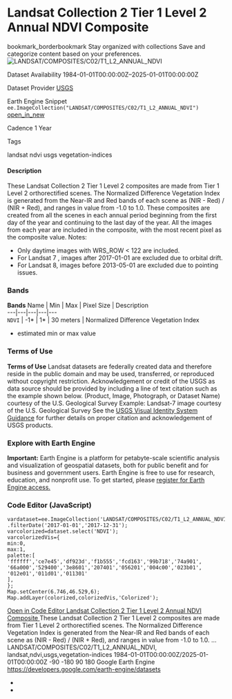  
#  Landsat Collection 2 Tier 1 Level 2 Annual NDVI Composite 
bookmark_borderbookmark Stay organized with collections  Save and categorize content based on your preferences. 
![LANDSAT/COMPOSITES/C02/T1_L2_ANNUAL_NDVI](https://developers.google.com/earth-engine/datasets/images/LANDSAT/LANDSAT_COMPOSITES_C02_T1_L2_ANNUAL_NDVI_sample.png) 

Dataset Availability
    1984-01-01T00:00:00Z–2025-01-01T00:00:00Z 

Dataset Provider
     [ USGS ](https://landsat.usgs.gov/) 

Earth Engine Snippet
     `    ee.ImageCollection("LANDSAT/COMPOSITES/C02/T1_L2_ANNUAL_NDVI")   ` [ open_in_new ](https://code.earthengine.google.com/?scriptPath=Examples:Datasets/LANDSAT/LANDSAT_COMPOSITES_C02_T1_L2_ANNUAL_NDVI) 

Cadence
    1 Year 

Tags
    
landsat
ndvi
usgs
vegetation-indices
#### Description
These Landsat Collection 2 Tier 1 Level 2 composites are made from Tier 1 Level 2 orthorectified scenes.
The Normalized Difference Vegetation Index is generated from the Near-IR and Red bands of each scene as (NIR - Red) / (NIR + Red), and ranges in value from -1.0 to 1.0.
These composites are created from all the scenes in each annual period beginning from the first day of the year and continuing to the last day of the year. All the images from each year are included in the composite, with the most recent pixel as the composite value.
Notes:
  * Only daytime images with WRS_ROW < 122 are included.
  * For Landsat 7 , images after 2017-01-01 are excluded due to orbital drift.
  * For Landsat 8, images before 2013-05-01 are excluded due to pointing issues.


### Bands
**Bands**
Name | Min | Max | Pixel Size | Description  
---|---|---|---|---  
`NDVI` |  -1*  |  1*  |  30 meters  | Normalized Difference Vegetation Index  
* estimated min or max value 
### Terms of Use
**Terms of Use**
Landsat datasets are federally created data and therefore reside in the public domain and may be used, transferred, or reproduced without copyright restriction.
Acknowledgement or credit of the USGS as data source should be provided by including a line of text citation such as the example shown below.
(Product, Image, Photograph, or Dataset Name) courtesy of the U.S. Geological Survey
Example: Landsat-7 image courtesy of the U.S. Geological Survey
See the [USGS Visual Identity System Guidance](https://www.usgs.gov/information-policies-and-instructions/usgs-visual-identity-system) for further details on proper citation and acknowledgement of USGS products.
### Explore with Earth Engine
**Important:** Earth Engine is a platform for petabyte-scale scientific analysis and visualization of geospatial datasets, both for public benefit and for business and government users. Earth Engine is free to use for research, education, and nonprofit use. To get started, please [register for Earth Engine access.](https://console.cloud.google.com/earth-engine)
### Code Editor (JavaScript)
```
vardataset=ee.ImageCollection('LANDSAT/COMPOSITES/C02/T1_L2_ANNUAL_NDVI')
.filterDate('2017-01-01','2017-12-31');
varcolorized=dataset.select('NDVI');
varcolorizedVis={
min:0,
max:1,
palette:[
'ffffff','ce7e45','df923d','f1b555','fcd163','99b718','74a901',
'66a000','529400','3e8601','207401','056201','004c00','023b01',
'012e01','011d01','011301'
],
};
Map.setCenter(6.746,46.529,6);
Map.addLayer(colorized,colorizedVis,'Colorized');
```
[ Open in Code Editor ](https://code.earthengine.google.com/?scriptPath=Examples:Datasets/LANDSAT/LANDSAT_COMPOSITES_C02_T1_L2_ANNUAL_NDVI)
[ Landsat Collection 2 Tier 1 Level 2 Annual NDVI Composite ](https://developers.google.com/earth-engine/datasets/catalog/LANDSAT_COMPOSITES_C02_T1_L2_ANNUAL_NDVI)
These Landsat Collection 2 Tier 1 Level 2 composites are made from Tier 1 Level 2 orthorectified scenes. The Normalized Difference Vegetation Index is generated from the Near-IR and Red bands of each scene as (NIR - Red) / (NIR + Red), and ranges in value from -1.0 to 1.0. …
LANDSAT/COMPOSITES/C02/T1_L2_ANNUAL_NDVI, landsat,ndvi,usgs,vegetation-indices 
1984-01-01T00:00:00Z/2025-01-01T00:00:00Z
-90 -180 90 180 
Google Earth Engine
https://developers.google.com/earth-engine/datasets
  * [ ](https://doi.org/https://landsat.usgs.gov/)
  * [ ](https://doi.org/https://developers.google.com/earth-engine/datasets/catalog/LANDSAT_COMPOSITES_C02_T1_L2_ANNUAL_NDVI)


